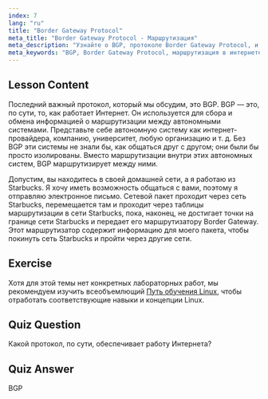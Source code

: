 ```yaml
---
index: 7
lang: "ru"
title: "Border Gateway Protocol"
meta_title: "Border Gateway Protocol - Маршрутизация"
meta_description: "Узнайте о BGP, протоколе Border Gateway Protocol, и о том, как он обеспечивает маршрутизацию в Интернете между автономными системами. Изучите основы BGP для начинающих."
meta_keywords: "BGP, Border Gateway Protocol, маршрутизация в интернете, автономные системы, сети Linux, учебник BGP, сетевые протоколы, руководство для начинающих"
---
```


## Lesson Content

Последний важный протокол, который мы обсудим, это BGP. BGP — это, по сути, то, как работает Интернет. Он используется для сбора и обмена информацией о маршрутизации между автономными системами. Представьте себе автономную систему как интернет-провайдера, компанию, университет, любую организацию и т. д. Без BGP эти системы не знали бы, как общаться друг с другом; они были бы просто изолированы. Вместо маршрутизации внутри этих автономных систем, BGP маршрутизирует между ними.

Допустим, вы находитесь в своей домашней сети, а я работаю из Starbucks. Я хочу иметь возможность общаться с вами, поэтому я отправляю электронное письмо. Сетевой пакет проходит через сеть Starbucks, перемещается там и проходит через таблицы маршрутизации в сети Starbucks, пока, наконец, не достигает точки на границе сети Starbucks и передает его маршрутизатору Border Gateway. Этот маршрутизатор содержит информацию для моего пакета, чтобы покинуть сеть Starbucks и пройти через другие сети.

## Exercise

Хотя для этой темы нет конкретных лабораторных работ, мы рекомендуем изучить всеобъемлющий [Путь обучения Linux](https://labex.io/ru/learn/linux), чтобы отработать соответствующие навыки и концепции Linux.

## Quiz Question

Какой протокол, по сути, обеспечивает работу Интернета?

## Quiz Answer

BGP
